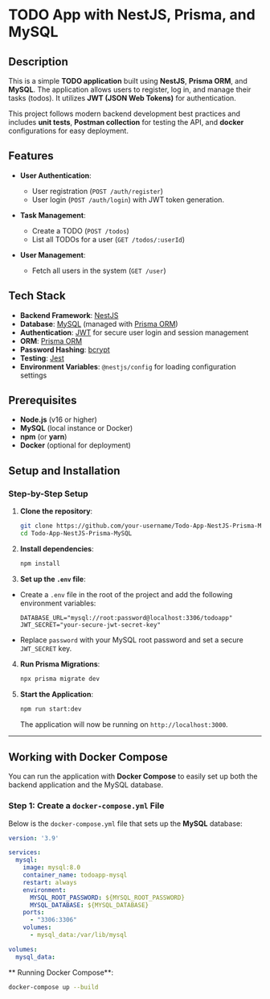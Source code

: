 # TODO App with NestJS, Prisma, and MySQL

## Description

This is a simple **TODO application** built using **NestJS**, **Prisma ORM**, and **MySQL**. The application allows users to register, log in, and manage their tasks (todos). It utilizes **JWT (JSON Web Tokens)** for authentication.

This project follows modern backend development best practices and includes **unit tests**, **Postman collection** for testing the API, and **docker** configurations for easy deployment.

## Features

- **User Authentication**:
  - User registration (`POST /auth/register`)
  - User login (`POST /auth/login`) with JWT token generation.

- **Task Management**:
  - Create a TODO (`POST /todos`)
  - List all TODOs for a user (`GET /todos/:userId`)

- **User Management**:
  - Fetch all users in the system (`GET /user`)

## Tech Stack

- **Backend Framework**: [NestJS](https://nestjs.com/)
- **Database**: [MySQL](https://www.mysql.com/) (managed with [Prisma ORM](https://www.prisma.io/))
- **Authentication**: [JWT](https://jwt.io/) for secure user login and session management
- **ORM**: [Prisma ORM](https://www.prisma.io/)
- **Password Hashing**: [bcrypt](https://www.npmjs.com/package/bcrypt)
- **Testing**: [Jest](https://jestjs.io/)
- **Environment Variables**: `@nestjs/config` for loading configuration settings

## Prerequisites

- **Node.js** (v16 or higher)
- **MySQL** (local instance or Docker)
- **npm** (or **yarn**)
- **Docker** (optional for deployment)

## Setup and Installation

### Step-by-Step Setup

1. **Clone the repository**:
    ```bash
    git clone https://github.com/your-username/Todo-App-NestJS-Prisma-MySQL.git
    cd Todo-App-NestJS-Prisma-MySQL
    ```

2. **Install dependencies**:
    ```bash
    npm install
    ```

3. **Set up the `.env` file**:
  - Create a `.env` file in the root of the project and add the following environment variables:
    ```env
    DATABASE_URL="mysql://root:password@localhost:3306/todoapp"
    JWT_SECRET="your-secure-jwt-secret-key"
    ```
  - Replace `password` with your MySQL root password and set a secure `JWT_SECRET` key.

4. **Run Prisma Migrations**:
    ```bash
    npx prisma migrate dev
    ```

5. **Start the Application**:
    ```bash
    npm run start:dev
    ```

   The application will now be running on `http://localhost:3000`.

---

## Working with Docker Compose

You can run the application with **Docker Compose** to easily set up both the backend application and the MySQL database.

### Step 1: **Create a `docker-compose.yml` File**

Below is the `docker-compose.yml` file that sets up the **MySQL** database:

```yaml
version: '3.9'

services:
  mysql:
    image: mysql:8.0
    container_name: todoapp-mysql
    restart: always
    environment:
      MYSQL_ROOT_PASSWORD: ${MYSQL_ROOT_PASSWORD}
      MYSQL_DATABASE: ${MYSQL_DATABASE}
    ports:
      - "3306:3306"
    volumes:
      - mysql_data:/var/lib/mysql

volumes:
  mysql_data:

```
** Running Docker Compose**:
```bash
docker-compose up --build
```